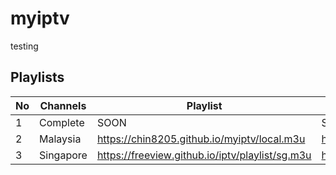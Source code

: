 # myiptv
testing 


## Playlists
| No | Channels | Playlist |  EPG |
| --- | --- | --- | --- |
| 1 | Complete | SOON | SOON |
| 2 | Malaysia | https://chin8205.github.io/myiptv/local.m3u | https://freeview.github.io/iptv/epg/my.xml |
| 3 | Singapore | https://freeview.github.io/iptv/playlist/sg.m3u | https://freeview.github.io/iptv/epg/sg.xml |
